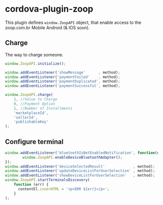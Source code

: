 # cordova-plugin-zoop

This plugin defines `window.ZoopAPI` object, that enable access to the zoop.com.br Mobile Android (& IOS soon).

## Charge

The way to charge someone.

```js
window.ZoopAPI.initialize();

window.addEventListener('showMessage'      , method);
window.addEventListener('paymentFailed'    , method);
window.addEventListener('paymentDuplicated', method);
window.addEventListener('paymentSuccessful', method);

window.ZoopAPI.charge(
    1, //Value to Charge 
    0, //Payment Option
    1, //Number of Installments 
    'marketplaceId', 
    'sellerId', 
    'publishableKey'
);
``` 

## Configure terminal

```js
window.addEventListener('bluetoothIsNotEnabledNotification', function(e){
        window.ZoopAPI.enableDeviceBluetoothAdapter();    
});
window.addEventListener('deviceSelectedResult'             , method);
window.addEventListener('updateDeviceListForUserSelection' , method);
window.addEventListener('showDeviceListForUserSelection'   , method);
window.ZoopAPI.startTerminalsDiscovery(
    function (err) {
      contentEl.innerHTML = '<p>ERR ${err}</p>';
    }
);
```
